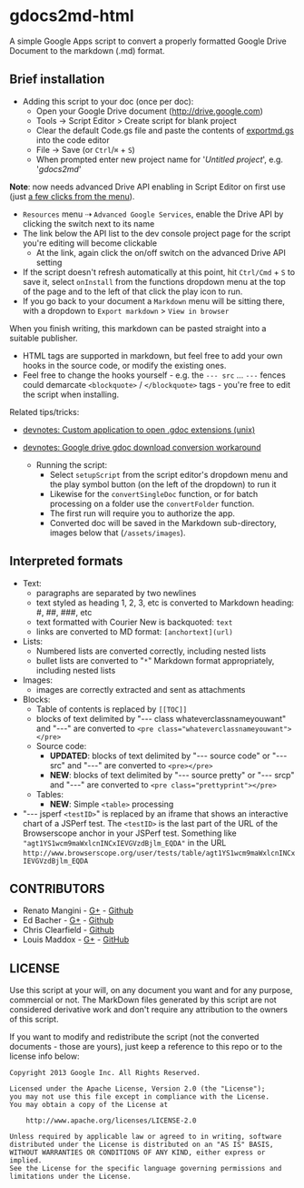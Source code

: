 gdocs2md-html
=============

A simple Google Apps script to convert a properly formatted Google Drive Document to the markdown (.md) format.

## Brief installation

  * Adding this script to your doc (once per doc):
    * Open your Google Drive document (http://drive.google.com)
    * Tools -> Script Editor > Create script for blank project
    * Clear the default Code.gs file and paste the contents of [exportmd.gs](https://raw.githubusercontent.com/lmmx/gdocs2md-html/master/exportmd.gs) into the code editor
    * File -> Save (or `Ctrl`/`⌘` + `S`)
    * When prompted enter new project name for '*Untitled project*', e.g. '*gdocs2md*'

**Note**: now needs advanced Drive API enabling in Script Editor on first use (just [a few clicks from the menu](https://github.com/lmmx/devnotes/wiki/Enabling-advanced-Drive-API)).

* `Resources` menu ⇢ `Advanced Google Services`, enable the Drive API by clicking the switch next to its name
* The link below the API list to the dev console project page for the script you're editing will become clickable
  * At the link, again click the on/off switch on the advanced Drive API setting
* If the script doesn't refresh automatically at this point, hit `Ctrl/Cmd` + `S` to save it, select `onInstall` from the functions dropdown menu at the top of the page and to the left of that click the play icon to run.
* If you go back to your document a `Markdown` menu will be sitting there, with a dropdown to `Export markdown` > `View in browser`

When you finish writing, this markdown can be pasted straight into a suitable publisher.

  * HTML tags are supported in markdown, but feel free to add your own hooks in the source code, or modify the existing ones.
  * Feel free to change the hooks yourself - e.g. the `--- src` ... `---` fences could demarcate `<blockquote>` / `</blockquote>` tags - you're free to edit the script when installing.

Related tips/tricks:

* [devnotes: Custom application to open .gdoc extensions (unix)](https://github.com/lmmx/devnotes/wiki/Custom-application-to-open-.gdoc-extensions)
* [devnotes: Google drive gdoc download conversion workaround](https://github.com/lmmx/devnotes/wiki/Google-drive-gdoc-download-conversion-workaround)

  * Running the script:
    - Select `setupScript` from the script editor's dropdown menu and the play symbol button (on the left of the dropdown) to run it
    - Likewise for the `convertSingleDoc` function, or for batch processing on a folder use the `convertFolder` function.
    - The first run will require you to authorize the app.
    - Converted doc will be saved in the Markdown sub-directory, images below that (`/assets/images`).


## Interpreted formats
  * Text:
    * paragraphs are separated by two newlines
    * text styled as heading 1, 2, 3, etc is converted to Markdown heading: #, ##, ###, etc
    * text formatted with Courier New is backquoted: ``text``
    * links are converted to MD format: `[anchortext](url)`
  * Lists:
    * Numbered lists are converted correctly, including nested lists
    * bullet lists are converted to "`*`" Markdown format appropriately, including nested lists
  * Images:
    * images are correctly extracted and sent as attachments
  * Blocks:
    * Table of contents is replaced by `[[TOC]]`
    * blocks of text delimited by "--- class whateverclassnameyouwant" and "---" are converted to `<pre class="whateverclassnameyouwant"></pre>` 
    * Source code: 
      * **UPDATED**: blocks of text delimited by "--- source code" or "--- src" and "---" are converted to `<pre></pre>`
      * **NEW**: blocks of text delimited by "--- source pretty" or "--- srcp" and "---" are converted to `<pre class="prettyprint"></pre>`
    * Tables:
      * **NEW**: Simple `<table>` processing
  * "--- jsperf `<testID>`" is replaced by an iframe that shows an interactive chart of a JSPerf test. The `<testID>` is the last part of the URL of the Browserscope anchor in your JSPerf test. Something like `"agt1YS1wcm9maWxlcnINCxIEVGVzdBjlm_EQDA"` in the URL `http://www.browserscope.org/user/tests/table/agt1YS1wcm9maWxlcnINCxIEVGVzdBjlm_EQDA`
 


## CONTRIBUTORS

* Renato Mangini - [G+](//google.com/+renatomangini) - [Github](//github.com/mangini)
* Ed Bacher - [G+](//plus.google.com/106923847899206957842) - [Github](//github.com/evbacher)
* Chris Clearfield - [Github](https://github.com/clearf)
* Louis Maddox - [G+](https://plus.google.com/u/0/+LouisMaddox) - [GitHub](https://github.com/lmmx)

## LICENSE

Use this script at your will, on any document you want and for any purpose, commercial or not. 
The MarkDown files generated by this script are not considered derivative work and 
don't require any attribution to the owners of this script. 

If you want to modify and redistribute the script (not the converted documents - those are yours), 
just keep a reference to this repo or to the license info below:

```
Copyright 2013 Google Inc. All Rights Reserved.

Licensed under the Apache License, Version 2.0 (the "License");
you may not use this file except in compliance with the License.
You may obtain a copy of the License at

    http://www.apache.org/licenses/LICENSE-2.0

Unless required by applicable law or agreed to in writing, software
distributed under the License is distributed on an "AS IS" BASIS,
WITHOUT WARRANTIES OR CONDITIONS OF ANY KIND, either express or implied.
See the License for the specific language governing permissions and
limitations under the License.
```
